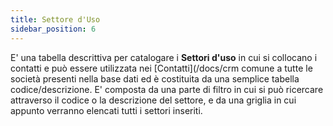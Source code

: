 ```yaml
---
title: Settore d'Uso
sidebar_position: 6
---
```


E' una tabella descrittiva per catalogare i **Settori d'uso** in cui si collocano i contatti e può essere utilizzata nei [Contatti](/docs/crm comune a tutte le società presenti nella base dati ed è costituita da una semplice tabella codice/descrizione.
E' composta da una parte di filtro in cui si può ricercare attraverso il codice o la descrizione del settore, e da una griglia in cui appunto verranno elencati tutti i settori inseriti.